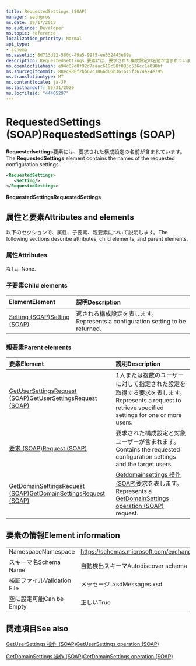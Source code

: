 ```yaml
---
title: RequestedSettings (SOAP)
manager: sethgros
ms.date: 09/17/2015
ms.audience: Developer
ms.topic: reference
localization_priority: Normal
api_type:
- schema
ms.assetid: 8d713d22-580c-49a5-99f5-ee532443e89a
description: RequestedSettings 要素には、要求された構成設定の名前が含まれています。
ms.openlocfilehash: e94c02d8f92d7aaac619c58f093c536cc1a098bf
ms.sourcegitcommit: 88ec988f2bb67c1866d06b361615f3674a24e795
ms.translationtype: MT
ms.contentlocale: ja-JP
ms.lasthandoff: 05/31/2020
ms.locfileid: "44465297"
---
```

# <a name="requestedsettings-soap"></a><span data-ttu-id="d87ab-103">RequestedSettings (SOAP)</span><span class="sxs-lookup"><span data-stu-id="d87ab-103">RequestedSettings (SOAP)</span></span>

<span data-ttu-id="d87ab-104">**Requestedsettings**要素には、要求された構成設定の名前が含まれています。</span><span class="sxs-lookup"><span data-stu-id="d87ab-104">The **RequestedSettings** element contains the names of the requested configuration settings.</span></span> 
  
```XML
<RequestedSettings>
   <Setting/>
</RequestedSettings>
```

 <span data-ttu-id="d87ab-105">**RequestedSettings**</span><span class="sxs-lookup"><span data-stu-id="d87ab-105">**RequestedSettings**</span></span>
## <a name="attributes-and-elements"></a><span data-ttu-id="d87ab-106">属性と要素</span><span class="sxs-lookup"><span data-stu-id="d87ab-106">Attributes and elements</span></span>

<span data-ttu-id="d87ab-107">以下のセクションで、属性、子要素、親要素について説明します。</span><span class="sxs-lookup"><span data-stu-id="d87ab-107">The following sections describe attributes, child elements, and parent elements.</span></span>
  
### <a name="attributes"></a><span data-ttu-id="d87ab-108">属性</span><span class="sxs-lookup"><span data-stu-id="d87ab-108">Attributes</span></span>

<span data-ttu-id="d87ab-109">なし。</span><span class="sxs-lookup"><span data-stu-id="d87ab-109">None.</span></span>
  
### <a name="child-elements"></a><span data-ttu-id="d87ab-110">子要素</span><span class="sxs-lookup"><span data-stu-id="d87ab-110">Child elements</span></span>

|<span data-ttu-id="d87ab-111">**Element**</span><span class="sxs-lookup"><span data-stu-id="d87ab-111">**Element**</span></span>|<span data-ttu-id="d87ab-112">**説明**</span><span class="sxs-lookup"><span data-stu-id="d87ab-112">**Description**</span></span>|
|:-----|:-----|
|[<span data-ttu-id="d87ab-113">Setting (SOAP)</span><span class="sxs-lookup"><span data-stu-id="d87ab-113">Setting (SOAP)</span></span>](setting-soap.md) <br/> |<span data-ttu-id="d87ab-114">返される構成設定を表します。</span><span class="sxs-lookup"><span data-stu-id="d87ab-114">Represents a configuration setting to be returned.</span></span>  <br/> |
   
### <a name="parent-elements"></a><span data-ttu-id="d87ab-115">親要素</span><span class="sxs-lookup"><span data-stu-id="d87ab-115">Parent elements</span></span>

|<span data-ttu-id="d87ab-116">**要素**</span><span class="sxs-lookup"><span data-stu-id="d87ab-116">**Element**</span></span>|<span data-ttu-id="d87ab-117">**説明**</span><span class="sxs-lookup"><span data-stu-id="d87ab-117">**Description**</span></span>|
|:-----|:-----|
|[<span data-ttu-id="d87ab-118">GetUserSettingsRequest (SOAP)</span><span class="sxs-lookup"><span data-stu-id="d87ab-118">GetUserSettingsRequest (SOAP)</span></span>](getusersettingsrequest-soap.md) <br/> |<span data-ttu-id="d87ab-119">1人または複数のユーザーに対して指定された設定を取得する要求を表します。</span><span class="sxs-lookup"><span data-stu-id="d87ab-119">Represents a request to retrieve specified settings for one or more users.</span></span>  <br/> |
|[<span data-ttu-id="d87ab-120">要求 (SOAP)</span><span class="sxs-lookup"><span data-stu-id="d87ab-120">Request (SOAP)</span></span>](request-soap.md) <br/> |<span data-ttu-id="d87ab-121">要求された構成設定と対象ユーザーが含まれます。</span><span class="sxs-lookup"><span data-stu-id="d87ab-121">Contains the requested configuration settings and the target users.</span></span>  <br/> |
|[<span data-ttu-id="d87ab-122">GetDomainSettingsRequest (SOAP)</span><span class="sxs-lookup"><span data-stu-id="d87ab-122">GetDomainSettingsRequest (SOAP)</span></span>](getdomainsettingsrequest-soap.md) <br/> |<span data-ttu-id="d87ab-123">[Getdomainsettings 操作 (SOAP)](getdomainsettings-operation-soap.md)要求を表します。</span><span class="sxs-lookup"><span data-stu-id="d87ab-123">Represents a [GetDomainSettings operation (SOAP)](getdomainsettings-operation-soap.md) request.</span></span>  <br/> |
   
## <a name="element-information"></a><span data-ttu-id="d87ab-124">要素の情報</span><span class="sxs-lookup"><span data-stu-id="d87ab-124">Element information</span></span>

|||
|:-----|:-----|
|<span data-ttu-id="d87ab-125">Namespace</span><span class="sxs-lookup"><span data-stu-id="d87ab-125">Namespace</span></span>  <br/> |https://schemas.microsoft.com/exchange/2010/Autodiscover  <br/> |
|<span data-ttu-id="d87ab-126">スキーマ名</span><span class="sxs-lookup"><span data-stu-id="d87ab-126">Schema Name</span></span>  <br/> |<span data-ttu-id="d87ab-127">自動検出スキーマ</span><span class="sxs-lookup"><span data-stu-id="d87ab-127">Autodiscover schema</span></span>  <br/> |
|<span data-ttu-id="d87ab-128">検証ファイル</span><span class="sxs-lookup"><span data-stu-id="d87ab-128">Validation File</span></span>  <br/> |<span data-ttu-id="d87ab-129">メッセージ .xsd</span><span class="sxs-lookup"><span data-stu-id="d87ab-129">Messages.xsd</span></span>  <br/> |
|<span data-ttu-id="d87ab-130">空に設定可能</span><span class="sxs-lookup"><span data-stu-id="d87ab-130">Can be Empty</span></span>  <br/> |<span data-ttu-id="d87ab-131">正しい</span><span class="sxs-lookup"><span data-stu-id="d87ab-131">True</span></span>  <br/> |
   
## <a name="see-also"></a><span data-ttu-id="d87ab-132">関連項目</span><span class="sxs-lookup"><span data-stu-id="d87ab-132">See also</span></span>



[<span data-ttu-id="d87ab-133">GetUserSettings 操作 (SOAP)</span><span class="sxs-lookup"><span data-stu-id="d87ab-133">GetUserSettings operation (SOAP)</span></span>](getusersettings-operation-soap.md)
  
[<span data-ttu-id="d87ab-134">GetDomainSettings 操作 (SOAP)</span><span class="sxs-lookup"><span data-stu-id="d87ab-134">GetDomainSettings operation (SOAP)</span></span>](getdomainsettings-operation-soap.md)

